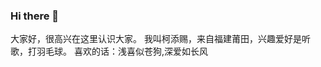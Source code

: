 ### Hi there 👋

<!--
**15080359487/15080359487** is a ✨ _special_ ✨ repository because its `README.md` (this file) appears on your GitHub profile.

Here are some ideas to get you started:

- 🔭 I’m currently working on ...
- 🌱 I’m currently learning ...
- 👯 I’m looking to collaborate on ...
- 🤔 I’m looking for help with ...
- 💬 Ask me about ...
- 📫 How to reach me: ...
- 😄 Pronouns: ...
- ⚡ Fun fact: ...
-->
大家好，很高兴在这里认识大家。
我叫柯添赐，来自福建莆田，兴趣爱好是听歌，打羽毛球。
喜欢的话：浅喜似苍狗,深爱如长风
